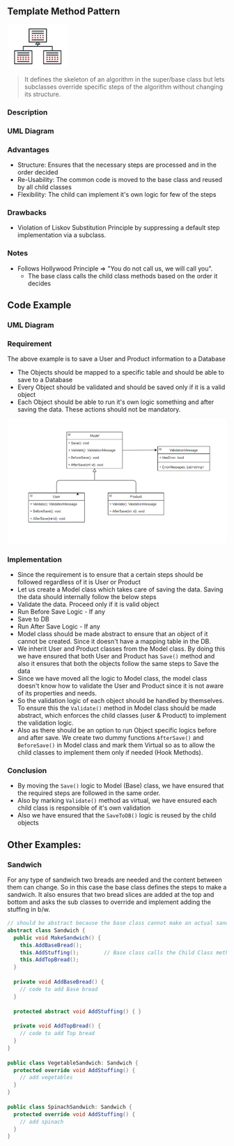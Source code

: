 ## Template Method Pattern

![Template Method Pattern Image](https://raw.githubusercontent.com/sandeshkota/DesignPatterns/main/Assets/Patterns/template-method.png)

> It defines the skeleton of an algorithm in the super/base class but lets subclasses override specific steps of the algorithm without changing its structure.

### Description

### UML Diagram

### Advantages
- Structure: Ensures that the necessary steps are processed and in the order decided
- Re-Usability: The common code is moved to the base class and reused by all child classes
- Flexibility: The child can implement it's own logic for few of the steps

### Drawbacks
- Violation of Liskov Substitution Principle by suppressing a default step implementation via a subclass.

### Notes
- Follows Hollywood Principle => "You do not call us, we will call you".
  - The base class calls the child class methods based on the order it decides




## Code Example

### UML Diagram

### Requirement
The above example is to save a User and Product information to a Database
- The Objects should be mapped to a specific table and should be able to save to a Database
- Every Object should be validated and should be saved only if it is a valid object
- Each Object should be able to run it's own logic something and after saving the data. These actions should not be mandatory.

![Template Method Pattern UML Image](https://raw.githubusercontent.com/sandeshkota/DesignPatterns/main/Assets/UML/Template_Method.PNG)

### Implementation
-  Since the requirement is to ensure that a certain steps should be followed regardless of it is User or Product
-  Let us create a Model class which takes care of saving the data. Saving the data should internally follow the below steps
  - Validate the data. Proceed only if it is valid object
  - Run Before Save Logic - If any
  - Save to DB
  - Run After Save Logic - If any
- Model class should be made abstract to ensure that an object of it cannot be created. Since it doesn't have a mapping table in the DB.
- We inherit User and Product classes from the Model class. By doing this we have ensured that both User and Product has ```Save()``` method and also it ensures that both the objects follow the same steps to Save the data
- Since we have moved all the logic to Model class, the model class doesn't know how to validate the User and Product since it is not aware of its properties and needs.
- So the validation logic of each object should be handled by themselves. To ensure this the ```Validate()``` method in Model class should be made abstract, which enforces the child classes (user & Product) to implement the validation logic.
- Also as there should be an option to run Object specific logics before and after save. We create two dummy functions ```AfterSave()``` and ```BeforeSave()``` in Model class and mark them Virtual so as to allow the child classes to implement them only if needed (Hook Methods).

### Conclusion
- By moving the ```Save()``` logic to Model (Base) class, we have ensured that the required steps are followed in the same order.
- Also by marking ```Validate()``` method as virtual, we have ensured each child class is responsible of it's own validation
- Also we have ensured that the ```SaveToDB()``` logic is reused by the child objects




## Other Examples:

### Sandwich
For any type of sandwich two breads are needed and the content between them can change. So in this case the base class defines the steps to make a sandwich.
It also ensures that two bread slices are added at the top and bottom and asks the sub classes to override and implement adding the stuffing in b/w.

```csharp
// should be abstract because the base class cannot make an actual sandwich
abstract class Sandwich {
  public void MakeSandwich() {
    this.AddBaseBread();
    this.AddStuffing();        // Base class calls the Child Class method.
    this.AddTopBread();
  }
  
  private void AddBaseBread() {
    // code to add Base bread
  }
  
  protected abstract void AddStuffing() { }
  
  private void AddTopBread() {
    // code to add Top bread
  }
}

public class VegetableSandwich: Sandwich {
  protected override void AddStuffing() {
    // add vegetables
  }
}

public class SpinachSandwich: Sandwich {
  protected override void AddStuffing() {
    // add spinach
  }
}

```
